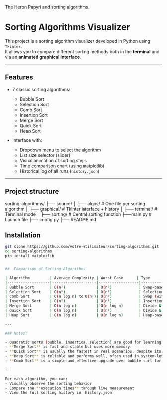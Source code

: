 The Heron Papyri and sorting algorithms.

# Sorting Algorithms Visualizer

This project is a sorting algorithm visualizer developed in Python using `Tkinter`.  
It allows you to compare different sorting methods both in the **terminal** and via an **animated graphical interface**.

---

## Features

- 7 classic sorting algorithms:
  - Bubble Sort
  - Selection Sort
  - Comb Sort
  - Insertion Sort
  - Merge Sort
  - Quick Sort
  - Heap Sort
  
- Interface with:
  - Dropdown menu to select the algorithm
  - List size selector (slider)
  - Visual animation of sorting steps
  - Time comparison chart (using matplotlib)
  - Historical log of all runs (`history.json`)

---

## Project structure
sorting-algorithms/ 
├── source/ 
│ ├── algos/ # One file per sorting algorithm 
│ ├── graphical/ # Tkinter interface + history 
│ ├── terminal/ # Terminal mode 
│ ├── sorting/ # Central sorting function 
├──main.py # Launch file 
├── config.py 
├── README.md

##  Installation

```bash
git clone https://github.com/votre-utilisateur/sorting-algorithms.git
cd sorting-algorithms
pip install matplotlib


##  Comparison of Sorting Algorithms

| Algorithm         | Average Complexity | Worst Case      | Type             | Stable| Notes on 50 elements         |
|-------------------|--------------------|------------------|------------------|------|------------------------------|
| Bubble Sort       | O(n²)              | O(n²)            | Swap-based       |  Yes | Very slow, easy to implement |
| Selection Sort    | O(n²)              | O(n²)            | Selection-based  |  No  | Few swaps, still slow        |
| Comb Sort         | O(n log n) to O(n²)| O(n²)            | Swap (with gap)  |  No  | Faster than bubble sort      |
| Insertion Sort    | O(n²)              | O(n²)            | Insertion-based  |  Yes | Fast on small/near-sorted lists |
| Merge Sort        | O(n log n)         | O(n log n)       | Divide & Conquer |  Yes | Very fast and stable         |
| Quick Sort        | O(n log n)         | O(n²)            | Divide & Conquer |  No  | Fastest in practice, not stable |
| Heap Sort         | O(n log n)         | O(n log n)       | Heap-based       |  No  | Efficient, not stable        |

---

### Notes:

- Quadratic sorts (bubble, insertion, selection) are good for learning, but inefficient on large lists.
- **Merge Sort** is fast and stable but uses more memory.
- **Quick Sort** is usually the fastest in real scenarios, despite its O(n²) worst case.
- **Heap Sort** is reliable and performs well, often used in system-level implementations.
- **Comb Sort** is a simple and effective upgrade over bubble sort for mid-sized lists.

---

For each algorithm, you can:
- Visually observe the sorting behavior
- Compare the **execution times** through live measurement
- View the full sorting history in `history.json`

